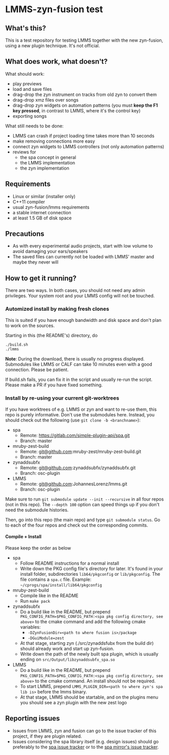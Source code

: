 # LMMS-zyn-fusion test

## What's this?

This is a test repository for testing LMMS together with the new zyn-fusion,
using a new plugin technique. It's not official.

## What does work, what doesn't?

What should work:

- play previews
- load and save files
- drag-drop the zyn instrument on tracks from old zyn to convert them
- drag-drop xmz files over songs
- drag-drop zyn widgets on automation patterns (you must
  **keep the F1 key pressed**, in contrast to LMMS, where it's the control
  key)
- exporting songs

What still needs to be done:

- LMMS can crash if project loading time takes more than 10 seconds
- make removing connections more easy
- connect zyn widgets to LMMS controllers (not only automation patterns)
- reviews for
  * the spa concept in general
  * the LMMS implementation
  * the zyn implementation

## Requirements

* Linux or similar (installer only)
* C++11 compiler
* usual zyn-fusion/lmms requirements
* a stable internet connection
* at least 1.5 GB of disk space

## Precautions

* As with every experimental audio projects, start with low volume to avoid
  damaging your ears/speakers
* The saved files can currently not be loaded with LMMS' master and maybe they
  never will

## How to get it running?

There are two ways.
In both cases, you should not need any admin privileges.
Your system root and your LMMS config will not be touched.

### Automized install by making fresh clones

This is suited if you have enough bandwidth and disk space and don't plan
to work on the sources.

Starting in this (the README's) directory, do

```sh
./build.sh
./lmms
```

**Note**: During the download, there is usually no progress displayed.
Submodules like LMMS or CALF can take 10 minutes even with a good connection.
Please be patient. 

If build.sh fails, you can fix it in the script and usually re-run the script.
Please make a PR if you have fixed something.

### Install by re-using your current git-worktrees

If you have worktrees of e.g. LMMS or zyn and want to re-use them, this repo
is purely informative. Don't use the submodules here. Instead, you should
check out the following (use `git clone -b <branchname>`):

- spa
  * Remote: https://gitlab.com/simple-plugin-api/spa.git
  * Branch: master
- mruby-zest-build
  * Remote: git@github.com:mruby-zest/mruby-zest-build.git
  * Branch: master
- zynaddsubfx
  * Remote: git@github.com:zynaddsubfx/zynaddsubfx.git
  * Branch: osc-plugin
- LMMS
  * Remote: git@github.com:JohannesLorenz/lmms.git
  * Branch: osc-plugin

Make sure to run `git submodule update --init --recursive` in all four repos
(not in this repo). The `--depth 100` option can speed things up if you don't
need the submodule histories.

Then, go into this repo (the main repo) and type `git submodule status`.
Go to each of the four repos and check out the corresponding commits.

#### Compile + Install

Please keep the order as below

- spa
  * Follow README instructions for a normal install
  * Write down the PKG config file's directory for later. It's found in your
    install folder, subdirectories `lib64/pkgconfig` or `lib/pkgconfig`. The
    file contains a `spa.c` file.
    Example: `~/cprogs/spa/install/lib64/pkgconfig`
- mruby-zest-build
  * Compile like in the README
  * Run `make pack`
- zynaddsubfx
  * Do a build like in the README, but prepend
    `PKG_CONFIG_PATH=$PKG_CONFIG_PATH:<spa pkg config directory, see above>`
    to the cmake command and add the following cmake variables:
    - `-DZynFusionDir=<path to where fusion is>/package`
    - `-DGuiModule=zest`
  * At that stage, starting zyn (./src/zynaddsfubx from the build dir)
    should already work and start up zyn-fusion.
  * Write down the path of the newly built spa plugin, which is usually
    ending on `src/Output/libzynaddsubfx_spa.so`
- LMMS
  * Do a build like in the README, but prepend
    `PKG_CONFIG_PATH=$PKG_CONFIG_PATH:<spa pkg config directory, see above>`
    to the cmake command. An install should not be required.
  * To start LMMS, prepend `LMMS_PLUGIN_DIR=<path to where zyn's spa lib is>`
    before the lmms binary.
  * At that stage, LMMS should be startable, and on the plugins menu you
    should see a zyn plugin with the new zest logo

## Reporting issues

* Issues from LMMS, zyn and fusion can go to the issue tracker of this project,
  if they are plugin related.
* Issues considering the spa library itself (e.g. design issues) should go
  preferably to the
  [spa issue tracker](https://gitlab.com/simple-plugin-api/spa/issues)
  or to the
  [spa mirror's issue tracker](https://github.com/JohannesLorenz/spa/issues).
